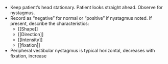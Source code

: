 - Keep patient’s head stationary. Patient looks straight ahead. Observe for nystagmus.
- Record as “negative” for normal or “positive” if nystagmus noted. If present, describe the characteristics:
	- [[Shape]]
	- [[Direction]]
	- [[Intensity]]
	- [[fixation]]
- Peripheral vestibular nystagmus is typical horizontal, decreases with fixation, increase